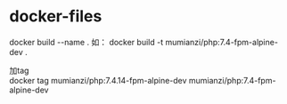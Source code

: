 # docker-files
docker build --name . 
如： docker build -t mumianzi/php:7.4-fpm-alpine-dev .

加tag   
docker tag mumianzi/php:7.4.14-fpm-alpine-dev mumianzi/php:7.4-fpm-alpine-dev
